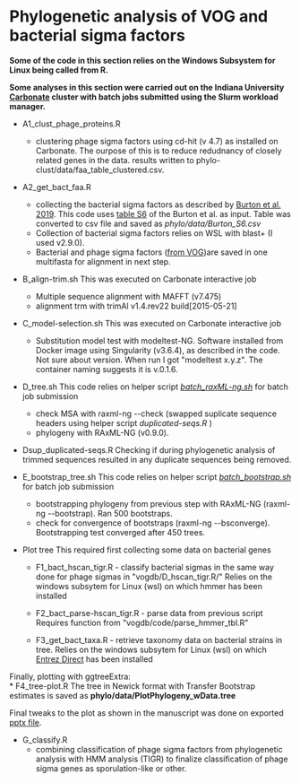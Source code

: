 # Phylogenetic analysis of VOG and bacterial sigma factors

**Some of the code in this section relies on the Windows Subsystem for Linux being called from R.**

**Some analyses in this section were carried out on the Indiana University [Carbonate](https://kb.iu.edu/d/aolp) cluster with batch jobs submitted using the Slurm workload manager.**

* A1_clust_phage_proteins.R
	* clustering phage sigma factors using cd-hit (v 4.7) as installed on Carbonate. The ourpose of this is to reduce redudnancy of closely related genes in the data.
	results written to phylo-clust/data/faa_table_clustered.csv.
	
* A2_get_bact_faa.R
    * collecting the bacterial sigma factors as described by [Burton et al. 2019](https://doi.org/10.1128/mbio.01899-19). This code uses [table S6](https://journals.asm.org/doi/suppl/10.1128/mBio.01899-19/suppl_file/mbio.01899-19-st006.xlsx) of the Burton et al. as input. Table was converted to csv file and saved as *phylo/data/Burton_S6.csv*
    * Collection of bacterial sigma factors relies on WSL with blast+ (I used v2.9.0). 
    * Bacterial and phage sigma factors ([from VOG](vogdb/data/sigmas_to_align.faa))are saved in one multifasta for alignment in next step.

* B_align-trim.sh
  This was executed on Carbonate interactive job
    * Multiple sequence alignment with MAFFT (v7.475) 
    * alignment trm with trimAl v1.4.rev22 build[2015-05-21]
    
* C_model-selection.sh
  This was executed on Carbonate interactive job
    * Substitution model test with modeltest-NG. Software installed from Docker image using Singularity (v3.6.4), as described in the code. Not sure about version. When run I got "modeltest x.y.z". The container naming suggests it is v.0.1.6.
    
* D_tree.sh
  This code relies on helper script [*batch_raxML-ng.sh*](code/batch_raxML-ng.sh) for batch job submission
    * check MSA with raxml-ng --check
    (swapped suplicate sequence headers using helper script *duplicated-seqs.R* )
    * phylogeny with  RAxML-NG (v0.9.0).
    
* Dsup_duplicated-seqs.R
		Checking if during phylogenetic analysis of trimmed sequences resulted in any duplicate sequences being removed.
		
* E_bootstrap_tree.sh
  This code relies on helper script [*batch_bootstrap.sh*](code/batch_bootstrap.sh) for batch job submission
    * bootstrapping phylogeny from previous step with  RAxML-NG (raxml-ng --bootstrap). Ran 500 bootstraps.
    * check for convergence of bootstraps (raxml-ng --bsconverge). Bootstrapping test converged after 450 trees.
    
* Plot tree
This required first collecting some data on bacterial genes  

    * F1_bact_hscan_tigr.R - classify bacterial sigmas in the same way done for phage sigmas in "vogdb/D_hscan_tigr.R/"
    Relies on the windows subsytem for Linux (wsl) on which hmmer has been installed  
  
    * F2_bact_parse-hscan_tigr.R - parse data from previous script  
    Requires function from "vogdb/code/parse_hmmer_tbl.R"  
  
    * F3_get_bact_taxa.R - retrieve taxonomy data on bacterial strains in tree.
    Relies on the windows subsytem for Linux (wsl) on which [Entrez Direct](https://ftp.ncbi.nlm.nih.gov/entrez/entrezdirect/) has been installed  
  
Finally, plotting with ggtreeExtra:  
    * F4_tree-plot.R
    The tree in Newick format with Transfer Bootstrap estimates is saved as **phylo/data/PlotPhylogeny_wData.tree**
  
Final tweaks to the plot as shown in the manuscript was done on exported [pptx file](plots/sigma_circle_rooted.pptx).


* G_classify.R
	* combining classification of phage sigma factors from phylogenetic analysis with HMM analysis (TIGR) to finalize classification of phage sigma genes as sporulation-like or other.

